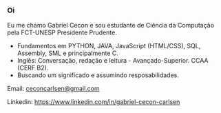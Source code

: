 ### Oi

Eu me chamo Gabriel Cecon e sou estudante de Ciência da Computação pela FCT-UNESP Presidente Prudente.

- Fundamentos em PYTHON, JAVA, JavaScript (HTML/CSS), SQL, Assembly, SML e principalmente C.
- Inglês: Conversação, redação e leitura - Avançado-Superior. CCAA (CERF B2).
- Buscando um significado e assumindo resposabilidades.

Email: ceconcarlsen@gmail.com 

Linkedin: https://www.linkedin.com/in/gabriel-cecon-carlsen 


    
  
